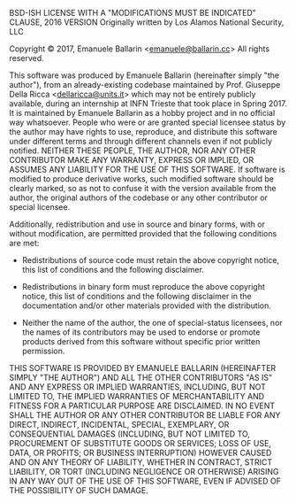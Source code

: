 BSD-ISH LICENSE WITH A "MODIFICATIONS MUST BE INDICATED" CLAUSE, 2016 VERSION
Originally written by Los Alamos National Security, LLC

Copyright © 2017, Emanuele Ballarin <<emanuele@ballarin.cc>>
All rights reserved.

This software was produced by Emanuele Ballarin (hereinafter simply "the author"), from an already-existing codebase maintained by Prof. Giuseppe Della Ricca <<dellaricca@units.it>> which may not be entirely publicly available, during an internship at INFN Trieste that took place in Spring 2017. It is maintained by Emanuele Ballarin as a hobby project and in no official way whatsoever. People who were or are granted special licensee status by the author may have rights to use, reproduce, and distribute this software under different terms and through different channels even if not publicly notified.
NEITHER THESE PEOPLE, THE AUTHOR, NOR ANY OTHER CONTRIBUTOR MAKE ANY WARRANTY, EXPRESS OR IMPLIED, OR ASSUMES ANY LIABILITY FOR THE USE OF THIS SOFTWARE.
If software is modified to produce derivative works, such modified software should be clearly marked, so as not to confuse it with the version available from the author, the original authors of the codebase or any other contributor or special licensee.

Additionally, redistribution and use in source and binary forms, with or without modification, are permitted provided that the following conditions are met:

* Redistributions of source code must retain the above copyright notice, this list of conditions and the following disclaimer.

* Redistributions in binary form must reproduce the above copyright notice, this list of conditions and the following disclaimer in the documentation and/or other materials provided with the distribution.

* Neither the name of the author, the one of special-status licensees, nor the names of its contributors may be used to endorse or promote products derived from this software without specific prior written permission.

THIS SOFTWARE IS PROVIDED BY EMANUELE BALLARIN (HEREINAFTER SIMPLY "THE AUTHOR") AND ALL THE OTHER CONTRIBUTORS "AS IS" AND ANY EXPRESS OR IMPLIED WARRANTIES, INCLUDING, BUT NOT LIMITED TO, THE IMPLIED WARRANTIES OF MERCHANTABILITY AND FITNESS FOR A PARTICULAR PURPOSE ARE DISCLAIMED. IN NO EVENT SHALL THE AUTHOR OR ANY OTHER CONTRIBUTOR BE LIABLE FOR ANY DIRECT, INDIRECT, INCIDENTAL, SPECIAL, EXEMPLARY, OR CONSEQUENTIAL DAMAGES (INCLUDING, BUT NOT LIMITED TO, PROCUREMENT OF SUBSTITUTE GOODS OR SERVICES; LOSS OF USE, DATA, OR PROFITS; OR BUSINESS INTERRUPTION) HOWEVER CAUSED AND ON ANY THEORY OF LIABILITY, WHETHER IN CONTRACT, STRICT LIABILITY, OR TORT (INCLUDING NEGLIGENCE OR OTHERWISE) ARISING IN ANY WAY OUT OF THE USE OF THIS SOFTWARE, EVEN IF ADVISED OF THE POSSIBILITY OF SUCH DAMAGE.
